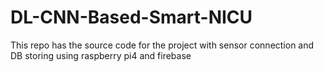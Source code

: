 # DL-CNN-Based-Smart-NICU
This repo has the source code for the project with sensor connection and DB storing using raspberry pi4 and firebase
